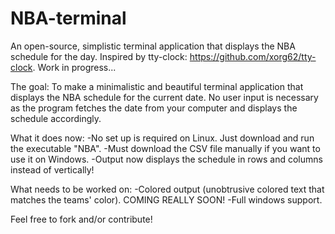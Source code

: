 # NBA-terminal
An open-source, simplistic terminal application that displays the NBA schedule for the day. Inspired by tty-clock: https://github.com/xorg62/tty-clock. Work in progress...

The goal: To make a minimalistic and beautiful terminal application that displays the NBA schedule for the current date. No user input is necessary as the program fetches the date from your computer and displays the schedule accordingly.

What it does now:
-No set up is required on Linux. Just download and run the executable "NBA".
-Must download the CSV file manually if you want to use it on Windows.
-Output now displays the schedule in rows and columns instead of vertically!

What needs to be worked on: 
-Colored output (unobtrusive colored text that matches the teams' color). COMING REALLY SOON!
-Full windows support.

Feel free to fork and/or contribute!
